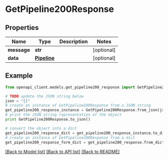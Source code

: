 # GetPipeline200Response


## Properties
Name | Type | Description | Notes
------------ | ------------- | ------------- | -------------
**message** | **str** |  | [optional] 
**data** | [**Pipeline**](Pipeline.md) |  | [optional] 

## Example

```python
from openapi_client.models.get_pipeline200_response import GetPipeline200Response

# TODO update the JSON string below
json = "{}"
# create an instance of GetPipeline200Response from a JSON string
get_pipeline200_response_instance = GetPipeline200Response.from_json(json)
# print the JSON string representation of the object
print GetPipeline200Response.to_json()

# convert the object into a dict
get_pipeline200_response_dict = get_pipeline200_response_instance.to_dict()
# create an instance of GetPipeline200Response from a dict
get_pipeline200_response_form_dict = get_pipeline200_response.from_dict(get_pipeline200_response_dict)
```
[[Back to Model list]](../README.md#documentation-for-models) [[Back to API list]](../README.md#documentation-for-api-endpoints) [[Back to README]](../README.md)


